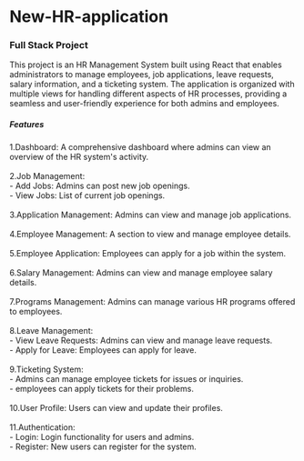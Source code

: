 # New-HR-application
### Full Stack Project
This project is an HR Management System built using React that enables administrators to manage employees, job applications, leave requests, salary information, and a ticketing system. The application is organized with multiple views for handling different aspects of HR processes, providing a seamless and user-friendly experience for both admins and employees.

##### Features

1.Dashboard: A comprehensive dashboard where admins can view an overview of the HR system's activity.<br/><br/>
2.Job Management:<br/>
	- Add Jobs: Admins can post new job openings.<br/>
	- View Jobs: List of current job openings.<br/><br/>
3.Application Management: Admins can view and manage job applications.<br/><br/>
4.Employee Management: A section to view and manage employee details.<br/><br/>
5.Employee Application: Employees can apply for a job within the system.<br/><br/>
6.Salary Management: Admins can view and manage employee salary details.<br/><br/>
7.Programs Management: Admins can manage various HR programs offered to employees.<br/><br/>
8.Leave Management:<br/>
	- View Leave Requests: Admins can view and manage leave requests.<br/>
	- Apply for Leave: Employees can apply for leave.<br/><br/>
9.Ticketing System: <br/>
	- Admins can manage employee tickets for issues or inquiries.<br/>
	- employees can apply tickets for their problems.<br/><br/>
10.User Profile: Users can view and update their profiles.<br/><br/>
11.Authentication:<br/>
	- Login: Login functionality for users and admins.<br/>
	- Register: New users can register for the system.<br/>
